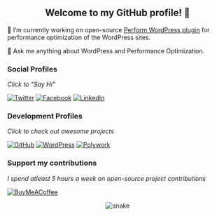 <h2 align=center>Welcome to my GitHub profile! 👋</h2>

🔭 I’m currently working on open-source [Perform WordPress plugin](https://performwp.com) for performance optimization of the WordPress sites. 

💬 Ask me anything about WordPress and Performance Optimization.

### Social Profiles
_Click to "Say Hi"_

[![Twitter](https://img.shields.io/static/v1?label=Twitter&message=@mehul_gohil0810&color=ffffff&style=for-the-badge&logo=twitter&labelColor=1DA1F2&logoColor=ffffff)](https://twitter.com/mehul_gohil0810)
[![Facebook](https://img.shields.io/static/v1?label=Facebook&message=mehulgohilindia&color=ffffff&style=for-the-badge&logo=facebook&labelColor=1877F2&logoColor=ffffff)](https://facebook.com/mehulgohilindia)
[![LinkedIn](https://img.shields.io/static/v1?label=LinkedIn&message=mehulgohilindia&color=ffffff&style=for-the-badge&logo=linkedin&labelColor=0A66C2&logoColor=ffffff)](https://www.linkedin.com/in/mehulgohilindia/) 

### Development Profiles
_Click to check out awesome projects_

[![GitHub](https://img.shields.io/static/v1?label=GitHub&message=mehul0810&color=ffffff&style=for-the-badge&logo=github&labelColor=181717&logoColor=ffffff)](https://github.com/mehul0810)
[![WordPress](https://img.shields.io/static/v1?label=WordPress&message=mehul0810&color=ffffff&style=for-the-badge&logo=wordpress&labelColor=21759B&logoColor=ffffff)](https://profiles.wordpress.org/mehul0810)
[![Polywork](https://img.shields.io/static/v1?label=Polywork&message=mehulgohil&color=ffffff&style=for-the-badge&logo=polywork&labelColor=21759B&logoColor=ffffff)](https://polywork.com/mehulgohil)

### Support my contributions
_I spend atleast 5 hours a week on open-source project contributions_

[![BuyMeACoffee](https://img.shields.io/static/v1?label=Buy%20Me%20A%20Coffee&message=mehulgohil&color=ffffff&style=for-the-badge&logo=buymeacoffee&labelColor=FFDD00&logoColor=ffffff)](https://buymeacoffee.com/mehulgohil)

<p align="center">
  <img src="https://github.com/ishikkkkaaaa/ishikkkkaaaa/raw/output/github-contribution-grid-snake.svg" alt="snake"></center>
</p>